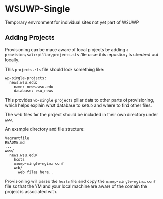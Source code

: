# WSUWP-Single

Temporary environment for individual sites not yet part of WSUWP

## Adding Projects

Provisioning can be made aware of local projects by adding a `provision/salt/pillar/projects.sls` file once this repository is checked out locally.

This `projects.sls` file should look something like:
```
wp-single-projects:
  news.wsu.edu:
    name: news.wsu.edu
    database: wsu_news
```

This provides `wp-single-projects` pillar data to other parts of provisioning, which helps explain what database to setup and where to find other files.

The web files for the project should be included in their own directory under `www`.

An example directory and file structure:

```
Vagrantfile
README.md
...
www/
  news.wsu.edu/
    hosts
    wsuwp-single-nginx.conf
    web/
      web files here...
```

Provisioning will parse the `hosts` file and copy the `wsuwp-single-nginx.conf` file so that the VM and your local machine are aware of the domain the project is associated with.
